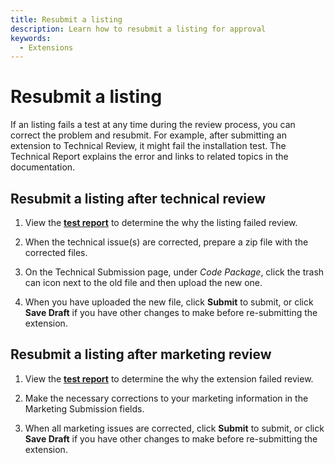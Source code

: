 ```yaml
---
title: Resubmit a listing
description: Learn how to resubmit a listing for approval
keywords:
  - Extensions
---
```


# Resubmit a listing

If an listing fails a test at any time during the review process, you can correct the problem and resubmit. For example, after submitting an extension to Technical Review, it might fail the installation test. The Technical Report explains the error and links to related topics in the documentation.

## Resubmit a listing  after technical review

1. View the [**test report**](review-report.md) to determine the why the listing failed review.

1. When the technical issue(s) are corrected, prepare a zip file with the corrected files.

1. On the Technical Submission page, under _Code Package_, click the trash can icon next to the old file and then upload the new one.

1. When you have uploaded the new file, click **Submit** to submit, or click **Save Draft** if you have other changes to make before re-submitting the extension.

## Resubmit a listing after marketing review

1. View the [**test report**](review-report.md) to determine the why the extension failed review.

1. Make the necessary corrections to your marketing information in the Marketing Submission fields.

1. When all marketing issues are corrected, click **Submit** to submit, or click **Save Draft** if you have other changes to make before re-submitting the extension.

